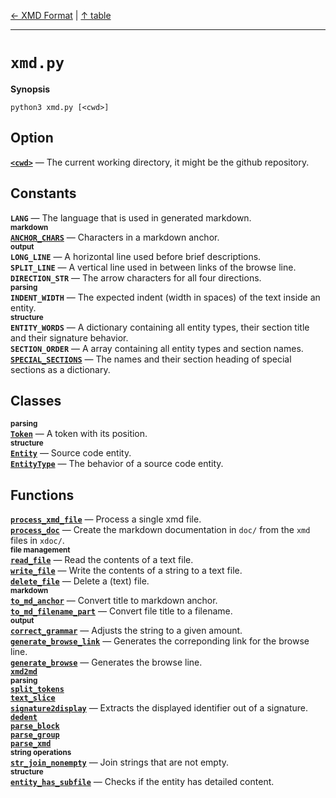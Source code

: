 [&#8592; XMD Format](xmd-format.md) | [&#8593; table](table.md)
***

# `xmd.py`
**Synopsis**

`python3 xmd.py [<cwd>]`

## Option
**[`<cwd>`](xmd.py--cwd.md)** &#8213; The current working directory, it might be the github repository.  
## Constants
**`LANG`** &#8213; The language that is used in generated markdown.  
<small>**markdown**</small>  
**[`ANCHOR_CHARS`](xmd.py--anchor_chars.md)** &#8213; Characters in a markdown anchor.  
<small>**output**</small>  
**`LONG_LINE`** &#8213; A horizontal line used before brief descriptions.  
**`SPLIT_LINE`** &#8213; A vertical line used in between links of the browse line.  
**`DIRECTION_STR`** &#8213; The arrow characters for all four directions.  
<small>**parsing**</small>  
**`INDENT_WIDTH`** &#8213; The expected indent (width in spaces) of the text inside an entity.  
<small>**structure**</small>  
**`ENTITY_WORDS`** &#8213; A dictionary containing all entity types, their section title and their signature behavior.  
**`SECTION_ORDER`** &#8213; A array containing all entity types and section names.  
**[`SPECIAL_SECTIONS`](xmd.py--special_sections.md)** &#8213; The names and their section heading of special sections as a dictionary.  
## Classes
<small>**parsing**</small>  
**[`Token`](xmd.py--token.md)** &#8213; A token with its position.  
<small>**structure**</small>  
**[`Entity`](xmd.py--entity.md)** &#8213; Source code entity.  
**[`EntityType`](xmd.py--entitytype.md)** &#8213; The behavior of a source code entity.  
## Functions
**[`process_xmd_file`](xmd.py--process_xmd_file.md)** &#8213; Process a single xmd file.  
**[`process_doc`](xmd.py--process_doc.md)** &#8213; Create the markdown documentation in `doc/` from the `xmd` files in `xdoc/`.  
<small>**file management**</small>  
**[`read_file`](xmd.py--read_file.md)** &#8213; Read the contents of a text file.  
**[`write_file`](xmd.py--write_file.md)** &#8213; Write the contents of a string to a text file.  
**[`delete_file`](xmd.py--delete_file.md)** &#8213; Delete a (text) file.  
<small>**markdown**</small>  
**[`to_md_anchor`](xmd.py--to_md_anchor.md)** &#8213; Convert title to markdown anchor.  
**[`to_md_filename_part`](xmd.py--to_md_filename_part.md)** &#8213; Convert file title to a filename.  
<small>**output**</small>  
**[`correct_grammar`](xmd.py--correct_grammar.md)** &#8213; Adjusts the string to a given amount.  
**[`generate_browse_link`](xmd.py--generate_browse_link.md)** &#8213; Generates the correponding link for the browse line.  
**[`generate_browse`](xmd.py--generate_browse.md)** &#8213; Generates the browse line.  
**[`xmd2md`](xmd.py--xmd2md.md)**  
<small>**parsing**</small>  
**[`split_tokens`](xmd.py--split_tokens.md)**  
**[`text_slice`](xmd.py--text_slice.md)**  
**[`signature2display`](xmd.py--signature2display.md)** &#8213; Extracts the displayed identifier out of a signature.  
**[`dedent`](xmd.py--dedent.md)**  
**[`parse_block`](xmd.py--parse_block.md)**  
**[`parse_group`](xmd.py--parse_group.md)**  
**[`parse_xmd`](xmd.py--parse_xmd.md)**  
<small>**string operations**</small>  
**[`str_join_nonempty`](xmd.py--str_join_nonempty.md)** &#8213; Join strings that are not empty.  
<small>**structure**</small>  
**[`entity_has_subfile`](xmd.py--entity_has_subfile.md)** &#8213; Checks if the entity has detailed content.  
